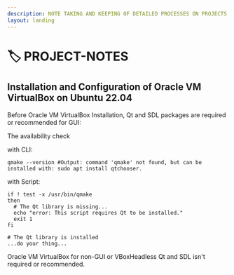 ```yaml
---
description: NOTE TAKING AND KEEPING OF DETAILED PROCESSES ON PROJECTS
layout: landing
---
```


# 🏷 PROJECT-NOTES

## Installation and Configuration of Oracle VM VirtualBox on Ubuntu 22.04

Before Oracle VM VirtualBox Installation, Qt and SDL packages are required or recommended for GUI:

The availability check

with CLI:

```
qmake --version #Output: command 'qmake' not found, but can be installed with: sudo apt install qtchooser.
```

with Script:&#x20;

```
if ! test -x /usr/bin/qmake
then
  # The Qt library is missing...
  echo "error: This script requires Qt to be installed."
  exit 1
fi

# The Qt library is installed
...do your thing...

```

Oracle VM VirtualBox for non-GUI or VBoxHeadless Qt and SDL isn't required or recommended.  &#x20;
